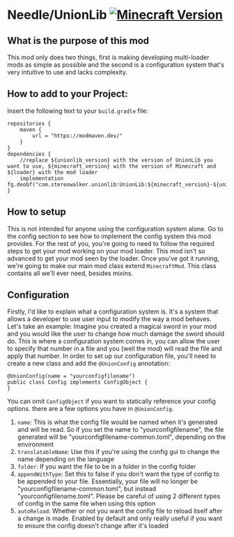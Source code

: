 # Needle/UnionLib [![Minecraft Version](https://img.shields.io/badge/minecraft-1.21-blue.svg)](#)

## What is the purpose of this mod
This mod only does two things, first is making developing multi-loader mods as simple as possible and the second is a configuration system that's very intuitive to use and lacks complexity.

## How to add to your Project:

Insert the following text to your `build.gradle` file:
```
repositories {
    maven {
        url = "https://modmaven.dev/"
    }
}
dependencies {
	//replace ${unionlib_version} with the version of UnionLib you want to use, ${minecraft_version} with the version of Minecraft and ${loader} with the mod loader
    implementation fg.deobf("com.stereowalker.unionlib:UnionLib:${minecraft_version}-${unionlib_version}-${loader}")
}
```

## How to setup
This is not intended for anyone using the configuration system alone. Go to the config section to see how to implement the config system this mod provides. For the rest of you, you're going to need to follow the required steps to get your mod working on your mod loader. This mod isn't so advanced to get your mod seen by the loader.
Once you've got it running, we're going to make our main mod class extend `MinecraftMod`. This class contains all we'll ever need, besides mixins.

## Configuration
Firstly, I'd like to explain what a configuration system is. It's a system that allows a developer to use user input to modify the way a mod behaves. Let's take an example: Imagine you created a magical sword in your mod and you would like the user to change how much damage the sword should do. This is where a configuration system comes in, you can allow the user to specify that number in a file and you (well the mod) will read the file and apply that number.
In order to set up our configuration file, you'll need to create a new class and add the `@UnionConfig` annotation:
```
@UnionConfig(name = "yourconfigfilename")
public class Config implements ConfigObject {
}
```
You can omit `ConfigObject` if you want to statically reference your config options.
there are a few options you have in `@UnionConfig`.
1) `name`: This is what the config file would be named when it's generated and will be read. So if you set the name to "yourconfigfilename", the file generated will be "yourconfigfilename-common.toml", depending on the environment
2) `translatableName`: Use this if you're using the config gui to change the name depending on the language
3) `folder`: If you want the file to be in a folder in the config folder
4) `appendWithType`: Set this to false if you don't want the type of config to be appended to your file. Essentially, your file will no longer be "yourconfigfilename-common.toml", but instead "yourconfigfilename.toml". Please be careful of using 2 different types of config in the same file when using this option
5) `autoReload`: Whether or not you want the config file to reload itself after a change is made. Enabled by default and only really useful if you want to ensure the config doesn't change after it's loaded

